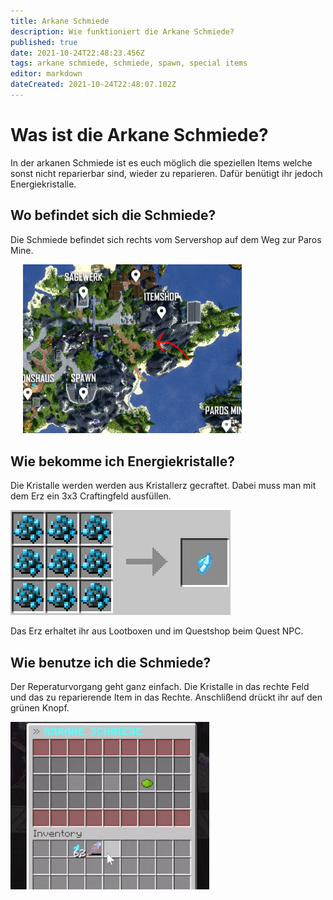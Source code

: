 ```yaml
---
title: Arkane Schmiede
description: Wie funktioniert die Arkane Schmiede?
published: true
date: 2021-10-24T22:48:23.456Z
tags: arkane schmiede, schmiede, spawn, special items
editor: markdown
dateCreated: 2021-10-24T22:48:07.102Z
---
```


# Was ist die Arkane Schmiede?
In der arkanen Schmiede ist es euch möglich die speziellen Items welche sonst nicht reparierbar sind, wieder zu reparieren. Dafür benütigt ihr jedoch Energiekristalle.

## Wo befindet sich die Schmiede?

Die Schmiede befindet sich rechts vom Servershop auf dem Weg zur Paros Mine.
<br>

<img src="/arkane_schmiede/arkane_schmiede_pos.webp" alt="stage-edit" width="350" style="margin-left: 20px"/>

## Wie bekomme ich Energiekristalle?

Die Kristalle werden werden aus Kristallerz gecraftet. Dabei muss man mit dem Erz ein 3x3 Craftingfeld ausfüllen.

![energiekristall.jpg](/arkane_schmiede/energiekristall.jpg)

Das Erz erhaltet ihr aus Lootboxen und im Questshop beim Quest NPC.

## Wie benutze ich die Schmiede?

Der Reperaturvorgang geht ganz einfach. Die Kristalle in das rechte Feld und das zu reparierende Item in das Rechte. Anschlißend drückt ihr auf den grünen Knopf.


![schmiede_demo.gif](/arkane_schmiede/schmiede_demo.gif)

